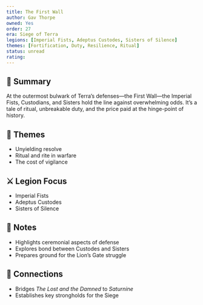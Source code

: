 ```yaml
---
title: The First Wall
author: Gav Thorpe
owned: Yes
order: 27
era: Siege of Terra
legions: [Imperial Fists, Adeptus Custodes, Sisters of Silence]
themes: [Fortification, Duty, Resilience, Ritual]
status: unread
rating:
---
```


## 🧭 Summary
At the outermost bulwark of Terra’s defenses—the First Wall—the Imperial Fists, Custodians, and Sisters hold the line against overwhelming odds. It’s a tale of ritual, unbreakable duty, and the price paid at the hinge-point of history.

## 🧠 Themes
- Unyielding resolve  
- Ritual and rite in warfare  
- The cost of vigilance  

## ⚔️ Legion Focus
- Imperial Fists  
- Adeptus Custodes  
- Sisters of Silence  

## 📝 Notes
- Highlights ceremonial aspects of defense  
- Explores bond between Custodes and Sisters  
- Prepares ground for the Lion’s Gate struggle  

## 🔗 Connections
- Bridges *The Lost and the Damned* to *Saturnine*  
- Establishes key strongholds for the Siege  